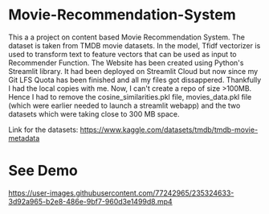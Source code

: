 # Movie-Recommendation-System
This a a project on content based Movie Recommendation System.
The dataset is taken from TMDB movie datasets.
In the model, Tfidf vectorizer is used to transform text to feature vectors that can be used as input to Recommender Function.
The Website has been created using Python's Streamlit library.
It had been deployed on Streamlit Cloud but now since my Git LFS Quota has been finished and all my files got dissappered. Thankfully I had the local copies with me.
Now, I can't create a repo of size >100MB. Hence I had to remove the cosine_similarities.pkl file, movies_data.pkl file (which were earlier needed to launch a streamlit webapp) and the two datasets which were taking close to 300 MB space.

Link for the datasets: https://www.kaggle.com/datasets/tmdb/tmdb-movie-metadata

# See Demo


https://user-images.githubusercontent.com/77242965/235324633-3d92a965-b2e8-486e-9bf7-960d3e1499d8.mp4

